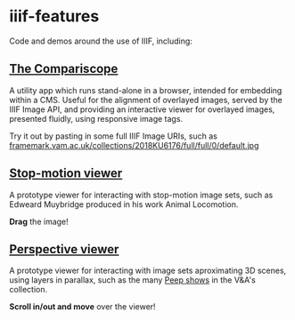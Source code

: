 # iiif-features
Code and demos around the use of IIIF, including:

## [The Compariscope](compariscope.html)
A utility app which runs stand-alone in a browser, intended for embedding within a CMS. 
Useful for the alignment of overlayed images, served by the IIIF Image API, and providing an interactive viewer for overlayed images, presented fluidly, using responsive image tags.

Try it out by pasting in some full IIIF Image URIs, such as [framemark.vam.ac.uk/collections/2018KU6176/full/full/0/default.jpg](https://framemark.vam.ac.uk/collections/2018KU6176/full/full/0/default.jpg)


## [Stop-motion viewer](frameAnimator.html)
A prototype viewer for interacting with stop-motion image sets, such as Edweard Muybridge produced in his work Animal Locomotion.

**Drag** the image!


## [Perspective viewer](perspectiveViewer.html)
A prototype viewer for interacting with image sets aproximating 3D scenes, using layers in parallax, such as the many [Peep shows](https://collections.vam.ac.uk/item/O1141038/an-artists-studio-print-engelbrecht-martin) in the V&A's collection.

**Scroll in/out and move** over the viewer!